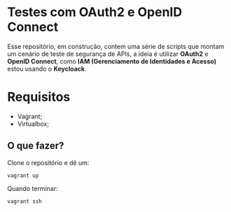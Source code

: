 # Testes com OAuth2 e OpenID Connect

Esse repositório, em construção, contem uma série de scripts que montam um cenário de teste de segurança de APIs, a ideia é utilizar **OAuth2** e **OpenID Connect**, como **IAM (Gerenciamento de Identidades e Acesso)** estou usando o **Keycloack**.

# Requisitos
* Vagrant;
* Virtualbox;

## O que fazer?

Clone o repositório e dê um:

    vagrant up

Quando terminar:

    vagrant ssh
